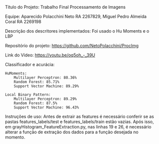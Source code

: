 Título do Projeto:
    Trabalho Final Processamento de Imagens

Equipe:
    Aparecido Polacchini Neto RA 2267829,
    Miguel Pedro Almeida Coral RA 2269198


Descrição dos descritores implementados:
    Foi usado o Hu Moments e o LBP

Repositório do projeto:
    https://github.com/NetoPolacchini/ProcImg

Link do Vídeo:
    https://youtu.be/oq5oh_-_39U

Classificador e acurácia:


    HuMoments:
        Multilayer Perceptron: 80.36%
        Random Forest: 85.71%
        Support Vector Machine: 89.29%

    Local Binary Pattern:
        Multilayer Perceptron: 89.29%
        Random Forest: 87.5%
        Support Vector Machine: 96.43%


 Instruções de uso:
    Antes de extrair as features é necessário conferir
 se as pastas features_labels/test e features_labels/train
 estão vazias. Após isso, em grayHistogram_FeatureExtraction.py,
 nas linhas 19 e 26, é necessário alterar a função
 de extração dos dados para a função desejada no
 momento.